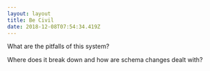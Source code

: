 ```yaml
---
layout: layout
title: Be Civil
date: 2018-12-08T07:54:34.419Z
---
```

What are the pitfalls of this system?

Where does it break down and how are schema changes dealt with?
